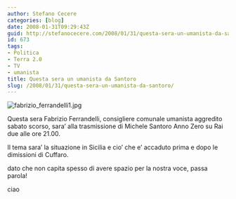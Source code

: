```yaml
---
author: Stefano Cecere
categories: [blog]
date: 2008-01-31T09:29:43Z
guid: http://stefanocecere.com/2008/01/31/questa-sera-un-umanista-da-santoro/
id: 673
tags:
- Politica
- Terra 2.0
- TV
- umanista
title: Questa sera un umanista da Santoro
slug: /2008/01/31/questa-sera-un-umanista-da-santoro/
---
```


![fabrizio_ferrandelli1.jpg](http://stefanocecere.com/wp-content/uploads/sites/3/2008/01/fabrizio_ferrandelli1.jpg)

Questa sera Fabrizio Ferrandelli, consigliere comunale umanista aggredito sabato scorso, sara’ alla trasmissione di Michele Santoro Anno Zero su Rai due alle ore 21.00.
  
Il tema sara’ la situazione in Sicilia e cio’ che e’ accaduto prima e dopo le dimissioni di Cuffaro.

dato che non capita spesso di avere spazio per la nostra voce, passa parola!

ciao